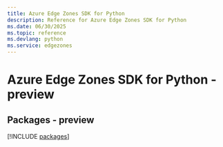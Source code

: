 ```yaml
---
title: Azure Edge Zones SDK for Python
description: Reference for Azure Edge Zones SDK for Python
ms.date: 06/30/2025
ms.topic: reference
ms.devlang: python
ms.service: edgezones
---
```

# Azure Edge Zones SDK for Python - preview
## Packages - preview
[!INCLUDE [packages](edge-zones-index.md)]